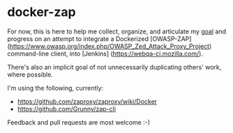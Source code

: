 # docker-zap

For now, this is here to help me collect, organize, and articulate my [goal](https://wiki.mozilla.org/QA/Execution/Web_Testing/Goals/2016/Q2#Stephen) and progress on an attempt to integrate a Dockerized [OWASP-ZAP] (https://www.owasp.org/index.php/OWASP_Zed_Attack_Proxy_Project) command-line client, into [Jenkins] (https://webqa-ci.mozilla.com/).

There's also an implicit goal of not unnecessarily duplicating others' work, where possible.

I'm using the following, currently:
* https://github.com/zaproxy/zaproxy/wiki/Docker
* https://github.com/Grunny/zap-cli

Feedback and pull requests are most welcome :-)
